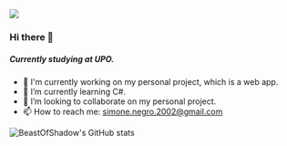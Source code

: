 ![](https://api.visitorbadge.io/api/VisitorHit?user=SimoneNegro&repo=github-visitors-badge&countColor=%237B1E7A)
### Hi there 👋

##### Currently studying at UPO.

- 🔭 I'm currently working on my personal project, which is a web app.
- 🌱 I’m currently learning C#.
- 👯 I’m looking to collaborate on my personal project.
- 📫 How to reach me: <a href="mailto:simone.negro.2002@gmail.com" target="_blank">simone.negro.2002@gmail.com</a>

![BeastOfShadow's GitHub stats](https://github-readme-stats.vercel.app/api?username=SimoneNegro&show_icons=true&theme=radical)

<!--
**SimoneNegro/SimoneNegro** is a ✨ _special_ ✨ repository because its `README.md` (this file) appears on your GitHub profile.

Here are some ideas to get you started:

- 🔭 I’m currently working on ...
- 🌱 I’m currently learning ...
- 👯 I’m looking to collaborate on ...
- 🤔 I’m looking for help with ...
- 💬 Ask me about ...
- 📫 How to reach me: ...
- 😄 Pronouns: ...
- ⚡ Fun fact: ...
-->

